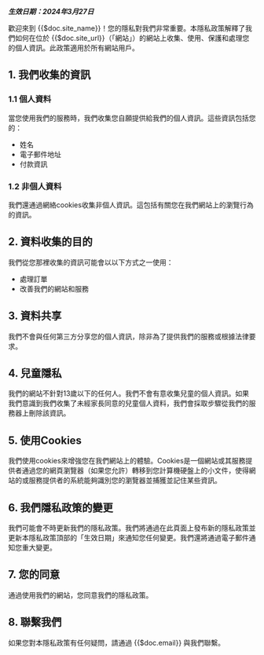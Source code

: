 ***生效日期：2024年3月27日***

歡迎來到 {{$doc.site_name}}！您的隱私對我們非常重要。本隱私政策解釋了我們如何在位於 {{$doc.site_url}}（「網站」）的網站上收集、使用、保護和處理您的個人資訊。此政策適用於所有網站用戶。

## 1. 我們收集的資訊
### 1.1 個人資料
當您使用我們的服務時，我們收集您自願提供給我們的個人資訊。這些資訊包括您的：

- 姓名
- 電子郵件地址
- 付款資訊

### 1.2 非個人資料
我們還通過網絡cookies收集非個人資訊。這包括有關您在我們網站上的瀏覽行為的資訊。

## 2. 資料收集的目的
我們從您那裡收集的資訊可能會以以下方式之一使用：

- 處理訂單
- 改善我們的網站和服務

## 3. 資料共享
我們不會與任何第三方分享您的個人資訊，除非為了提供我們的服務或根據法律要求。

## 4. 兒童隱私
我們的網站不針對13歲以下的任何人。我們不會有意收集兒童的個人資訊。如果我們意識到我們收集了未經家長同意的兒童個人資料，我們會採取步驟從我們的服務器上刪除該資訊。

## 5. 使用Cookies
我們使用cookies來增強您在我們網站上的體驗。Cookies是一個網站或其服務提供者通過您的網頁瀏覽器（如果您允許）轉移到您計算機硬盤上的小文件，使得網站的或服務提供者的系統能夠識別您的瀏覽器並捕獲並記住某些資訊。

## 6. 我們隱私政策的變更
我們可能會不時更新我們的隱私政策。我們將通過在此頁面上發布新的隱私政策並更新本隱私政策頂部的「生效日期」來通知您任何變更。我們還將通過電子郵件通知您重大變更。

## 7. 您的同意
通過使用我們的網站，您同意我們的隱私政策。

## 8. 聯繫我們
如果您對本隱私政策有任何疑問，請通過 {{$doc.email}} 與我們聯繫。